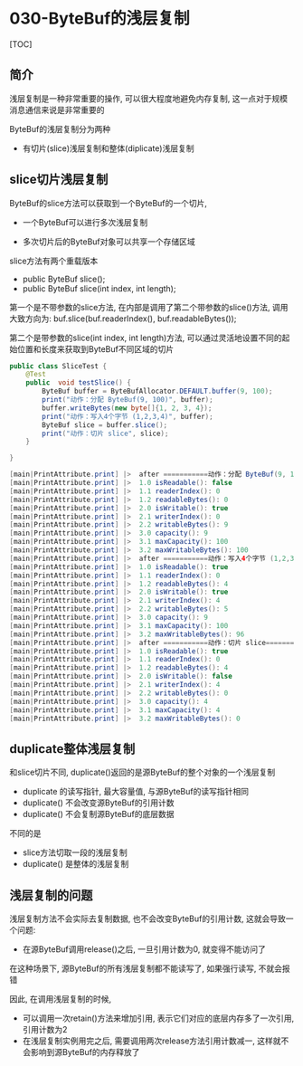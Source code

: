 # 030-ByteBuf的浅层复制

[TOC]

## 简介

浅层复制是一种非常重要的操作, 可以很大程度地避免内存复制, 这一点对于规模消息通信来说是非常重要的

ByteBuf的浅层复制分为两种

- 有切片(slice)浅层复制和整体(diplicate)浅层复制

## slice切片浅层复制

ByteBuf的slice方法可以获取到一个ByteBuf的一个切片, 

- 一个ByteBuf可以进行多次浅层复制

- 多次切片后的ByteBuf对象可以共享一个存储区域

slice方法有两个重载版本

- public ByteBuf slice();
- public ByteBuf slice(int index, int length);

第一个是不带参数的slice方法, 在内部是调用了第二个带参数的slice()方法, 调用大致方向为: buf.slice(buf.readerIndex(), buf.readableBytes());

第二个是带参数的slice(int index, int length)方法, 可以通过灵活地设置不同的起始位置和长度来获取到ByteBuf不同区域的切片

```java
public class SliceTest {
    @Test
    public  void testSlice() {
        ByteBuf buffer = ByteBufAllocator.DEFAULT.buffer(9, 100);
        print("动作：分配 ByteBuf(9, 100)", buffer);
        buffer.writeBytes(new byte[]{1, 2, 3, 4});
        print("动作：写入4个字节 (1,2,3,4)", buffer);
        ByteBuf slice = buffer.slice();
        print("动作：切片 slice", slice);
    }

}
```

```java
[main|PrintAttribute.print] |>  after ===========动作：分配 ByteBuf(9, 100)============ 
[main|PrintAttribute.print] |>  1.0 isReadable(): false 
[main|PrintAttribute.print] |>  1.1 readerIndex(): 0 
[main|PrintAttribute.print] |>  1.2 readableBytes(): 0 
[main|PrintAttribute.print] |>  2.0 isWritable(): true 
[main|PrintAttribute.print] |>  2.1 writerIndex(): 0 
[main|PrintAttribute.print] |>  2.2 writableBytes(): 9 
[main|PrintAttribute.print] |>  3.0 capacity(): 9 
[main|PrintAttribute.print] |>  3.1 maxCapacity(): 100 
[main|PrintAttribute.print] |>  3.2 maxWritableBytes(): 100 
[main|PrintAttribute.print] |>  after ===========动作：写入4个字节 (1,2,3,4)============ 
[main|PrintAttribute.print] |>  1.0 isReadable(): true 
[main|PrintAttribute.print] |>  1.1 readerIndex(): 0 
[main|PrintAttribute.print] |>  1.2 readableBytes(): 4 
[main|PrintAttribute.print] |>  2.0 isWritable(): true 
[main|PrintAttribute.print] |>  2.1 writerIndex(): 4 
[main|PrintAttribute.print] |>  2.2 writableBytes(): 5 
[main|PrintAttribute.print] |>  3.0 capacity(): 9 
[main|PrintAttribute.print] |>  3.1 maxCapacity(): 100 
[main|PrintAttribute.print] |>  3.2 maxWritableBytes(): 96 
[main|PrintAttribute.print] |>  after ===========动作：切片 slice============ 
[main|PrintAttribute.print] |>  1.0 isReadable(): true 
[main|PrintAttribute.print] |>  1.1 readerIndex(): 0 
[main|PrintAttribute.print] |>  1.2 readableBytes(): 4 
[main|PrintAttribute.print] |>  2.0 isWritable(): false 
[main|PrintAttribute.print] |>  2.1 writerIndex(): 4 
[main|PrintAttribute.print] |>  2.2 writableBytes(): 0 
[main|PrintAttribute.print] |>  3.0 capacity(): 4 
[main|PrintAttribute.print] |>  3.1 maxCapacity(): 4 
[main|PrintAttribute.print] |>  3.2 maxWritableBytes(): 0 
```

## duplicate整体浅层复制

和slice切片不同, duplicate()返回的是源ByteBuf的整个对象的一个浅层复制

- duplicate 的读写指针, 最大容量值, 与源ByteBuf的读写指针相同
- duplicate() 不会改变源ByteBuf的引用计数
- duplicate() 不会复制源ByteBuf的底层数据

不同的是

- slice方法切取一段的浅层复制
- duplicate() 是整体的浅层复制

## 浅层复制的问题

浅层复制方法不会实际去复制数据, 也不会改变ByteBuf的引用计数, 这就会导致一个问题:

- 在源ByteBuf调用release()之后, 一旦引用计数为0, 就变得不能访问了

在这种场景下, 源ByteBuf的所有浅层复制都不能读写了, 如果强行读写, 不就会报错

因此, 在调用浅层复制的时候, 

- 可以调用一次retain()方法来增加引用, 表示它们对应的底层内存多了一次引用, 引用计数为2
- 在浅层复制实例用完之后, 需要调用两次release方法引用计数减一, 这样就不会影响到源ByteBuf的内存释放了